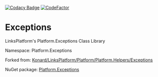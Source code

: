 [![Codacy Badge](https://api.codacy.com/project/badge/Grade/30c1607451704a48957f5f91fab1431a)](https://app.codacy.com/app/drakonard/Exceptions?utm_source=github.com&utm_medium=referral&utm_content=linksplatform/Exceptions&utm_campaign=Badge_Grade_Dashboard)
[![CodeFactor](https://www.codefactor.io/repository/github/linksplatform/exceptions/badge)](https://www.codefactor.io/repository/github/linksplatform/exceptions)

# Exceptions

LinksPlatform's Platform.Exceptions Class Library

Namespace: Platform.Exceptions

Forked from: [Konard/LinksPlatform/Platform/Platform.Helpers/Exceptions](https://github.com/Konard/LinksPlatform/tree/0c85f236b75e6e3110790008b1a379c03c954501/Platform/Platform.Helpers/Exceptions)

NuGet package: [Platform.Exceptions](https://www.nuget.org/packages/Platform.Exceptions)